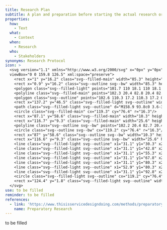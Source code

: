 ```yaml
---
title: Research Plan
subtitle: A plan and preparation before starting the actual research or field work.
properties:
  how:
    - Text
  what:
    - Context
  when:
    - Research
  who:
    - Stakeholders
synonyms: Research Protocol
icon: >
  <svg version="1.1" xmlns="http://www.w3.org/2000/svg" x="0px" y="0px"
  viewBox="0 0 159.8 126.5" xml:space="preserve">
    <rect x="1" y="16.2" class="svg--filled-main" width="85.3" height="109.4"/>
    <rect x="0.9" y="16.2" class="svg--outline svg--bw" width="85.3" height="109.4"/>
    <polygon class="svg--filled-light" points="101.7 110 18.1 110 18.1 1.8 82.2 1.8 101.7 20.9 "/>
    <polyline class="svg--filled-main" points="102.3 20.4 82.8 20.4 82.8 0.9 "/>
    <polygon class="svg--outline" points="102.6 110.3 17.2 110.3 17.2 0.9 82.7 0.9 102.6 20.4 "/>
    <rect x="137.2" y="46.5" class="svg--filled-light svg--outline" width="11.9" height="8.3"/>
    <path class="svg--filled-light svg--outline" d="M158.9 93.8c0 3.6-3 6.6-6.6 6.6H86.1c-3.6 0-6.6-3-6.6-6.6V59.1c0-3.6 3-6.6 6.6-6.6h66.2c3.6 0 6.6 3 6.6 6.6V93.8z"/>
    <circle class="svg--filled-main" cx="119.3" cy="76.4" r="16.3"/>
    <rect x="87.1" y="58.6" class="svg--filled-main" width="10.3" height="8.3"/>
    <rect x="116.7" y="9.3" class="svg--filled-main" width="25.6" height="25.6"/>
    <polyline class="svg--outline svg--bw" points="102.2 20.4 82.7 20.4 82.7 0.9 "/>
    <circle class="svg--outline svg--bw" cx="119.2" cy="76.4" r="16.3"/>
    <rect x="87" y="58.6" class="svg--outline svg--bw" width="10.3" height="8.3"/>
    <rect x="116.6" y="9.3" class="svg--outline svg--bw" width="25.6" height="25.6"/>
    <line class="svg--filled-light svg--outline" x1="31.1" y1="30.3" x2="49.3" y2="30.3"/>
    <line class="svg--filled-light svg--outline" x1="31.1" y1="42.8" x2="87.4" y2="42.8"/>
    <line class="svg--filled-light svg--outline" x1="31.1" y1="55.3" x2="69.5" y2="55.3"/>
    <line class="svg--filled-light svg--outline" x1="31.1" y1="67.8" x2="68.6" y2="67.8"/>
    <line class="svg--filled-light svg--outline" x1="31.1" y1="80.3" x2="47.2" y2="80.3"/>
    <line class="svg--filled-light svg--outline" x1="52.9" y1="80.3" x2="68.6" y2="80.3"/>
    <line class="svg--filled-light svg--outline" x1="31.1" y1="92.8" x2="68.6" y2="92.8"/>
    <circle class="svg--filled-light svg--outline" cx="119.2" cy="76.4" r="8.9"/>
    <rect x="124.4" y="1.8" class="svg--filled-light svg--outline" width="25.6" height="25.6"/>
  </svg>
use: to be filled
reminder: to be filled
references:
  - link: 'https://www.thisisservicedesigndoing.com/methods/preparatory-research'
    name: Preparatory Research
---
```

to be filled
